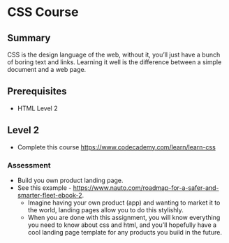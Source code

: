 # CSS Course

## Summary
CSS is the design language of the web, without it, you’ll just have a bunch of boring text and links. 
Learning it well is the difference between a simple document and a web page.

## Prerequisites
* HTML Level 2

## Level 2
* Complete this course https://www.codecademy.com/learn/learn-css

### Assessment
* Build you own product landing page. 
* See this example - https://www.nauto.com/roadmap-for-a-safer-and-smarter-fleet-ebook-2. 
  * Imagine having your own product (app) and wanting to market it to the world, landing pages allow you to do this stylishly. 
  * When you are done with this assignment, you will know everything you need to know about css and html, and you’ll hopefully have a cool landing page template for any products you build in the future. 

